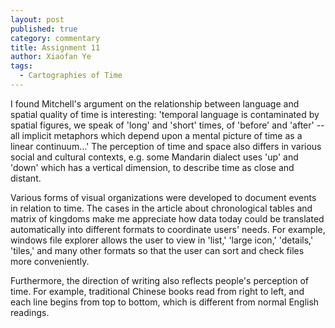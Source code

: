 ```yaml
---
layout: post
published: true
category: commentary
title: Assignment 11
author: Xiaofan Ye
tags:
  - Cartographies of Time
---
```

I found Mitchell's argument on the relationship between language and spatial quality of time is interesting: 'temporal language is contaminated by spatial figures, we speak of 'long' and 'short' times, of 'before' and 'after' -- all implicit metaphors which depend upon a mental picture of time as a linear continuum...' The perception of time and space also differs in various social and cultural contexts, e.g. some Mandarin dialect uses 'up' and 'down' which has a vertical dimension, to describe time as close and distant.

Various forms of visual organizations were developed to document events in relation to time. The cases in the article about chronological tables and matrix of kingdoms make me appreciate how data today could be translated automatically into different formats to coordinate users' needs. For example, windows file explorer allows the user to view in 'list,' 'large icon,' 'details,' 'tiles,' and many other formats so that the user can sort and check files more conveniently. 

Furthermore, the direction of writing also reflects people's perception of time. For example, traditional Chinese books read from right to left, and each line begins from top to bottom, which is different from normal English readings.